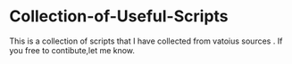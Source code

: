 # Collection-of-Useful-Scripts
This is a collection of scripts that I have collected from vatoius sources . If you free to contibute,let me know.

